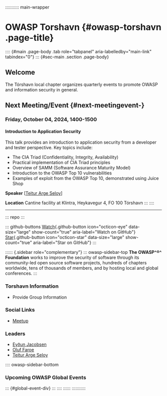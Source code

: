 ::::::::::: main-wrapper
# OWASP Torshavn {#owasp-torshavn .page-title}

:::: {#main .page-body .tab role="tabpanel" aria-labelledby="main-link" tabindex="0"}
::: {#sec-main .section .page-body}
## Welcome

The Tórshavn local chapter organizes quarterly events to promote OWASP
and information security in general.

## Next Meeting/Event {#next-meetingevent-}

### Friday, October 04, 2024, 1400-1500

#### Introduction to Application Security

This talk provides an introduction to application security from a
developer and tester perspective. Key topics include:

- The CIA Triad (Confidentiality, Integrity, Availability)
- Practical implementation of CIA Triad principles
- Overview of SAMM (Software Assurance Maturity Model)
- Introduction to the OWASP Top 10 vulnerabilities
- Examples of exploit from the OWASP Top 10, demonstrated using Juice
  Shop

**Speaker** \[[Teitur Arge
Seloy](http://linkedin.com/in/teitur-arge-seloy)\]

**Location** Cantine facility at Klintra, Heykavegur 4, FO 100 Tórshavn
:::
::::

------------------------------------------------------------------------

::: repo
:::

::: github-buttons
[Watch](https://github.com/owasp/www-chapter-torshavn/subscription){.github-button
icon="octicon-eye" data-size="large" show-count="true"
aria-label="Watch on GitHub"}
[Star](https://github.com/owasp/www-chapter-torshavn){.github-button
icon="octicon-star" data-size="large" show-count="true"
aria-label="Star on GitHub"}
:::

:::::: {.sidebar role="complementary"}
::: owasp-sidebar-top
**The OWASP^®^ Foundation** works to improve the security of software
through its community-led open source software projects, hundreds of
chapters worldwide, tens of thousands of members, and by hosting local
and global conferences.
:::

### Torshavn Information

- Provide Group Information

### Social Links

- [Meetup](#)

### Leaders

- [Eyðun
  Jacobsen](../cdn-cgi/l/email-protection.html#a1c4d8d4cf8fc4cbc0c2cec3d2c4cfe1ced6c0d2d18fced3c6)
- [Oluf
  Faroe](../cdn-cgi/l/email-protection.html#d9b6b5acbff7bfb8abb6bc99b6aeb8aaa9f7b6abbe)
- [Teitur Arge
  Seloy](../cdn-cgi/l/email-protection.html#0773626e737275296675606274626b687e47687066747729687560)

:::: owasp-sidebar-bottom
### Upcoming OWASP Global Events

::: {#global-event-div}
:::
::::
::::::
:::::::::::
